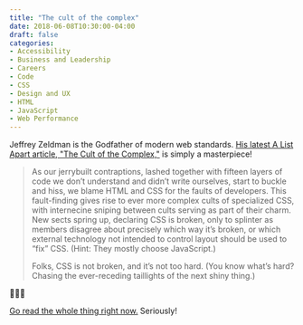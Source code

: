 ```yaml
---
title: "The cult of the complex"
date: 2018-06-08T10:30:00-04:00
draft: false
categories:
- Accessibility
- Business and Leadership
- Careers
- Code
- CSS
- Design and UX
- HTML
- JavaScript
- Web Performance
---
```


Jeffrey Zeldman is the Godfather of modern web standards. [His latest A List Apart article, "The Cult of the Complex,"](https://alistapart.com/article/cult-of-the-complex) is simply a masterpiece!

> As our jerrybuilt contraptions, lashed together with fifteen layers of code we don’t understand and didn’t write ourselves, start to buckle and hiss, we blame HTML and CSS for the faults of developers. This fault-finding gives rise to ever more complex cults of specialized CSS, with internecine sniping between cults serving as part of their charm. New sects spring up, declaring CSS is broken, only to splinter as members disagree about precisely which way it’s broken, or which external technology not intended to control layout should be used to “fix” CSS. (Hint: They mostly choose JavaScript.)
>
> Folks, CSS is not broken, and it’s not too hard. (You know what’s hard? Chasing the ever-receding taillights of the next shiny thing.)

👏👏👏

[Go read the whole thing right now.](https://alistapart.com/article/cult-of-the-complex) Seriously!